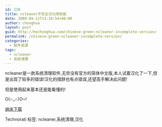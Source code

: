 ```yaml
---
id: 118
title: ncleaner不完全汉化绿色版
date: 2009-04-11T13:19:54+08:00
author: chonghua
layout: post
guid: http://hechonghua.com/chinese-green-ncleaner-incomplete-version/
permalink: /chinese-green-ncleaner-incomplete-version/
categories:
  - 软件资源
tags:
  - ncleaner
  - 系统清理
---
```

ncleaner是一款系统清理软件,无奈没有官方的简体中文版,本人试着汉化了一下,但是出现了较多的错误!汉化的措辞也有点错误,还望高手解决此问题!

但是使用起来基本还是能看懂的!

O(∩_∩)O~!

<a href="http://www.namipan.com/d/ncleaner.zip/cfd62317a172dfb2563d31c86750e21d3ec6bdaa7a5a1500" target="_blank">纳米下载</a>

<div style="padding-bottom: 0px; margin: 0px; padding-left: 0px; padding-right: 0px; display: inline; float: none; padding-top: 0px" id="scid:0767317B-992E-4b12-91E0-4F059A8CECA8:a64110e2-db0b-4683-b7dd-9d9dfccc77c7" class="wlWriterEditableSmartContent">
  Technorati 标签: ncleaner,系统清理,汉化
</div>